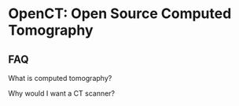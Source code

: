 OpenCT: Open Source Computed Tomography
=======================================






FAQ
---

What is computed tomography?

Why would I want a CT scanner?

